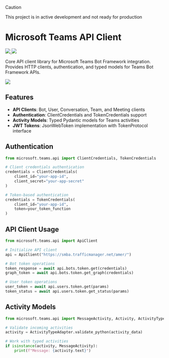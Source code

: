 > [!CAUTION]
> This project is in active development and not ready for production 

# Microsoft Teams API Client

<p>
    <a href="https://pypi.org/project/microsoft-teams-api/" target="_blank">
        <img src="https://img.shields.io/pypi/v/microsoft-teams-api" />
    </a>
    <a href="https://pypi.org/project/microsoft-teams-api/" target="_blank">
        <img src="https://img.shields.io/pypi/dw/microsoft-teams-api" />
    </a>
</p>

Core API client library for Microsoft Teams Bot Framework integration.
Provides HTTP clients, authentication, and typed models for Teams Bot Framework APIs.

<a href="https://microsoft.github.io/teams-ai" target="_blank">
    <img src="https://img.shields.io/badge/📖 Getting Started-blue?style=for-the-badge" />
</a>


## Features

- **API Clients**: Bot, User, Conversation, Team, and Meeting clients
- **Authentication**: ClientCredentials and TokenCredentials support
- **Activity Models**: Typed Pydantic models for Teams activities
- **JWT Tokens**: JsonWebToken implementation with TokenProtocol interface

## Authentication

```python
from microsoft.teams.api import ClientCredentials, TokenCredentials

# Client credentials authentication
credentials = ClientCredentials(
    client_id="your-app-id",
    client_secret="your-app-secret"
)

# Token-based authentication
credentials = TokenCredentials(
    client_id="your-app-id",
    token=your_token_function
)
```

## API Client Usage

```python
from microsoft.teams.api import ApiClient

# Initialize API client
api = ApiClient("https://smba.trafficmanager.net/amer/")

# Bot token operations
token_response = await api.bots.token.get(credentials)
graph_token = await api.bots.token.get_graph(credentials)

# User token operations
user_token = await api.users.token.get(params)
token_status = await api.users.token.get_status(params)
```

## Activity Models

```python
from microsoft.teams.api import MessageActivity, Activity, ActivityTypeAdapter

# Validate incoming activities
activity = ActivityTypeAdapter.validate_python(activity_data)

# Work with typed activities
if isinstance(activity, MessageActivity):
    print(f"Message: {activity.text}")
```
